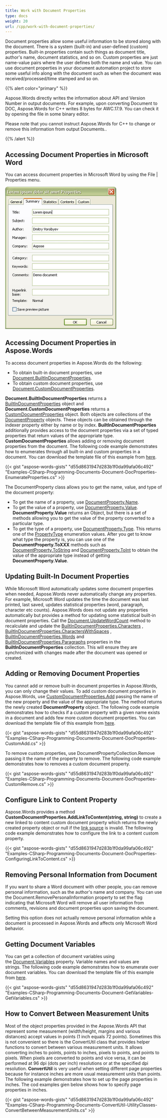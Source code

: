 ```yaml
---
title: Work with Document Properties
type: docs
weight: 20
url: /cpp/work-with-document-properties/
---
```


Document properties allow some useful information to be stored along with the document. There is a system (built-in) and user-defined (custom) properties. Built-in properties contain such things as document title, author's name, document statistics, and so on. Custom properties are just name-value pairs where the user defines both the name and value. You can use document properties in your document automation project to store some useful info along with the document such as when the document was received/processed/time stamped and so on. 

{{% alert color="primary" %}} 

Aspose.Words directly writes the information about API and Version Number in output documents. For example, upon converting Document to DOC, Aspose.Words for C++ writes 8 bytes for AWC.17.9. You can check it by opening the file in some binary editor.

Please note that you cannot instruct Aspose.Words for C++ to change or remove this information from output Documents..

{{% /alert %}} 

## Accessing Document Properties in Microsoft Word

You can access document properties in Microsoft Word by using the File | Properties menu.

![todo:image_alt_text](work-with-document-properties_1.png)

## Accessing Document Properties in Aspose.Words

To access document properties in Aspose.Words do the following:

- To obtain built-in document properties, use [Document.BuiltInDocumentProperties](https://apireference.aspose.com/words/cpp/class/aspose.words.properties.built_in_document_properties/).
- To obtain custom document properties, use [Document.CustomDocumentProperties](https://apireference.aspose.com/words/cpp/class/aspose.words.properties.custom_document_properties/).

**Document.BuiltInDocumentProperties** returns a [BuiltInDocumentProperties](https://apireference.aspose.com/words/cpp/class/aspose.words.properties.built_in_document_properties/) object and **Document.CustomDocumentProperties** returns a [CustomDocumentProperties](https://apireference.aspose.com/words/cpp/class/aspose.words.properties.custom_document_properties/) object. Both objects are collections of the [DocumentProperty](https://apireference.aspose.com/words/cpp/class/aspose.words.properties.document_property) objects. These objects can be obtained through the indexer property either by name or by index. **BuiltInDocumentProperties** additionally provides access to the document properties via a set of typed properties that return values of the appropriate type. **CustomDocumentProperties** allows adding or removing document properties from the document. The following code example demonstrates how to enumerates through all built-in and custom properties in a document. You can download the template file of this example from [here](https://github.com/aspose-words/Aspose.Words-for-C/blob/master/Data/Programming-Documents/Document/Properties.doc).

{{< gist "aspose-words-gists" "d55d8631947d283b1f0da99afa06c492" "Examples-CSharp-Programming-Documents-Document-DocProperties-EnumerateProperties.cs" >}}

The DocumentProperty class allows you to get the name, value, and type of the document property:

- To get the name of a property, use [DocumentProperty.Name](https://apireference.aspose.com/words/cpp/class/aspose.words.properties.document_property#ac3d0fab901e0df734b00aba64efacc43).
- To get the value of a property, use [DocumentProperty.Value](https://apireference.aspose.com/words/cpp/class/aspose.words.properties.document_property#ad71d5c7702950973d4290506ffb0c6f3). **DocumentProperty.Value** returns an Object, but there is a set of methods allowing you to get the value of the property converted to a particular type.
- To get the type of a property, use [DocumentProperty.Type](https://apireference.aspose.com/words/cpp/class/aspose.words.properties.document_property#ab947996e0d79548e6afe4f0e8a9f5b49). This returns one of the [PropertyType](http://www.aspose.com/api/net/words/aspose.words.properties/propertytype) enumeration values. After you get to know what type the property is, you can use one of the **DocumentProperty.ToXXX** methods such as [DocumentProperty.ToString](https://apireference.aspose.com/words/cpp/class/aspose.words.properties.document_property#aa72dd172db59c902679905c0b83f9e3e) and [DocumentProperty.ToInt](https://apireference.aspose.com/words/cpp/class/aspose.words.properties.document_property#a9c7b459dff09a22f2dddcd687e9fe8fb) to obtain the value of the appropriate type instead of getting **DocumentProperty.Value**.

## Updating Built-In Document Properties

While Microsoft Word automatically updates some document properties when needed, Aspose.Words never automatically change any properties. For example, Microsoft Word updates the time the document was last printed, last saved, updates statistical properties (word, paragraph, character etc counts). Aspose.Words does not update any properties automatically but provides a method for updating some statistical built-in document properties. Call the [Document.UpdateWordCount](https://apireference.aspose.com/words/cpp/class/aspose.words.document#a1828e1ccbb5d7936fd248401b0c8deee) method to recalculate and update the [BuiltInDocumentProperties.Characters](https://apireference.aspose.com/words/cpp/class/aspose.words.properties.built_in_document_properties#ab5319940a69f96f39eccfd348a0394f9) , [BuiltInDocumentProperties.CharactersWithSpaces](https://apireference.aspose.com/words/cpp/class/aspose.words.properties.built_in_document_properties#a3c682a63e3dec93c1a5a10b7f8ee4373) , [BuiltInDocumentProperties.Words](https://apireference.aspose.com/words/cpp/class/aspose.words.properties.built_in_document_properties#af22aef4479030762efad9fca8474bbcd) and [BuiltInDocumentProperties.Paragraphs](https://apireference.aspose.com/words/cpp/class/aspose.words.properties.built_in_document_properties#abf2e8427ab4b8df1fecd456b88dd2e19) properties in the **BuiltInDocumentProperties** collection. This will ensure they are synchronized with changes made after the document was opened or created.

## Adding or Removing Document Properties

You cannot add or remove built-in document properties in Aspose.Words, you can only change their values. To add custom document properties in Aspose.Words, use [CustomDocumentProperties.Add](https://apireference.aspose.com/words/cpp/class/aspose.words.properties.custom_document_properties#a2d5b0a04653aaa1ce7d51e78c6b02661) passing the name of the new property and the value of the appropriate type. The method returns the newly created **DocumentProperty** object. The following code example demonstrates how to checks if a custom property with a given name exists in a document and adds few more custom document properties. You can download the template file of this example from [here](https://github.com/aspose-words/Aspose.Words-for-C/blob/master/Data/Programming-Documents/Document/Properties.doc).

{{< gist "aspose-words-gists" "d55d8631947d283b1f0da99afa06c492" "Examples-CSharp-Programming-Documents-Document-DocProperties-CustomAdd.cs" >}}

To remove custom properties, use DocumentPropertyCollection.Remove passing it the name of the property to remove. The following code example demonstrates how to removes a custom document property.

{{< gist "aspose-words-gists" "d55d8631947d283b1f0da99afa06c492" "Examples-CSharp-Programming-Documents-Document-DocProperties-CustomRemove.cs" >}}

## Configure Link to Content Property

Aspose.Words provides a method **CustomDocumentProperties.AddLinkToContent(string, string)** to create a new linked to content custom document property which returns the newly created property object or null if the [link source](https://apireference.aspose.com/words/cpp/class/aspose.words.properties.document_property#a35260f5a310ddffa12404091688e4242) is invalid. The following code example demonstrates how to configure the link to a content custom property.

{{< gist "aspose-words-gists" "d55d8631947d283b1f0da99afa06c492" "Examples-CSharp-Programming-Documents-Document-DocProperties-ConfiguringLinkToContent.cs" >}}

## Removing Personal Information from Document

If you want to share a Word document with other people, you can remove personal information, such as the author's name and company. You can use the Document.RemovePersonalInformation property to set the flag indicating that Microsoft Word will remove all user information from comments, revisions and document properties upon saving the document. 

Setting this option does not actually remove personal information while a document is processed in Aspose.Words and affects only Microsoft Word behavior.

## Getting Document Variables

You can get a collection of document variables using the [Document.Variables](https://apireference.aspose.com/words/cpp/class/aspose.words.document#a84f1b3dd74ce4b7fe77753bbfda5810c) property. Variable names and values are strings. The following code example demonstrates how to enumerate over document variables. You can download the template file of this example from [here](https://github.com/aspose-words/Aspose.Words-for-C/blob/master/Data/Programming-Documents/Document/Properties.doc).

{{< gist "aspose-words-gists" "d55d8631947d283b1f0da99afa06c492" "Examples-CSharp-Programming-Documents-Document-GetVariables-GetVariables.cs" >}}

## How to Convert Between Measurement Units

Most of the object properties provided in the Aspose.Words API that represent some measurement (width/height, margins and various distances) accept values in points (1 inch equals 72 points). Sometimes this is not convenient so there is the ConvertUtil class that provides helper functions to convert between various measurement units. It allows converting inches to points, points to inches, pixels to points, and points to pixels. When pixels are converted to points and vice versa, it can be performed at 96 dpi (dots per inch) resolutions or at the specified dpi resolution.
**ConvertUtil** is very useful when setting different page properties because for instance inches are more usual measurement units than points. The following example demonstrates how to set up the page properties in inches. The cod examples gien below shows how to specify page properties in inches.

{{< gist "aspose-words-gists" "d55d8631947d283b1f0da99afa06c492" "Examples-CSharp-Programming-Documents-ConvertUtil-UtilityClasses-ConvertBetweenMeasurementUnits.cs" >}}
